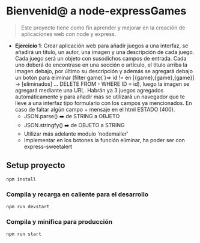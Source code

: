 # Bienvenid@ a node-expressGames

> Este proyecto tiene como fin aprender y mejorar en la creación de aplicaciones web con node y express.

* **Ejercicio 1**: Crear aplicación web para añadir juegos a una interfaz, se añadirá un titulo, un autor, una imagen y una descripción de cada juego. Cada juego será un objeto con susodichos campos de entrada. 
  Cada uno deberá de encontrase en una sección o artículo, el titulo arriba la imagen debajo, por último su descripción y además se agregará debajo un botón para eliminar (filter game( )=> id !=  en [{game},{game},{game}] -> [eliminados] ... DELETE FROM - WHERE ID = id), luego la imagen se agregará mediante una URL. Habrán ya 3 juegos agregados automáticamente y para añadir más se utilizará un navegador que te lleve a una interfaz tipo formulario con los campos ya mencionados. En caso de faltar algún campo + mensaje en el html ESTADO (400).
   * JSON.parse() ➡️ de STRING a OBJETO
   * JSON.stringfy() ➡️ de OBJETO a STRING
   * Utilizar más adelante modulo 'nodemailer'
   * Implementar en los botones la función eliminar, ha poder ser con express-sweetalert



## Setup proyecto

```
npm install
```

### Compila y recarga en caliente para el desarrollo

```
npm run devstart
```

### Compila y minifica para producción

```
npm run start
```
